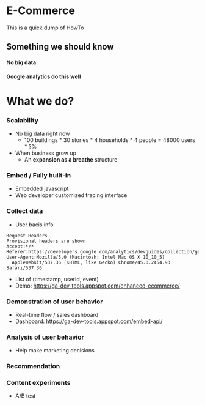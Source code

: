 # E-Commerce
This is a quick dump of HowTo 
  
## Something we should know
  #### No big data
  #### Google analytics do this well

# What we do?

### Scalability
- No big data right now
  - 100 buildings * 30 stories * 4 households * 4 people = 48000 users * ?%
- When business grow up
  - An **expansion as a breathe** structure

### Embed / Fully built-in
- Embedded javascript
- Web developer customized tracing interface

### Collect data
- User bacis info
```
Request Headers
Provisional headers are shown
Accept:*/*
Referer:https://developers.google.com/analytics/devguides/collection/gajs/
User-Agent:Mozilla/5.0 (Macintosh; Intel Mac OS X 10_10_5) 
  AppleWebKit/537.36 (KHTML, like Gecko) Chrome/45.0.2454.93 Safari/537.36
```
- List of (timestamp, userId, event)
- Demo: https://ga-dev-tools.appspot.com/enhanced-ecommerce/

### Demonstration of user behavior
- Real-time flow / sales dashboard
- Dashboard: https://ga-dev-tools.appspot.com/embed-api/

### Analysis of user behavior
- Help make marketing decisions

### Recommendation

### Content experiments
- A/B test
